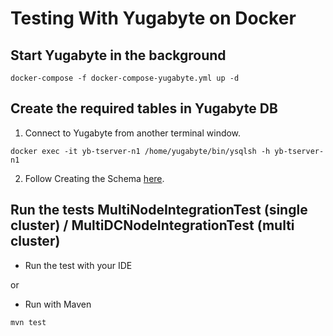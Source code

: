 # Testing With Yugabyte on Docker

## Start Yugabyte in the background
```
docker-compose -f docker-compose-yugabyte.yml up -d
```

## Create the required tables in Yugabyte DB
1. Connect to Yugabyte from another terminal window.
```
docker exec -it yb-tserver-n1 /home/yugabyte/bin/ysqlsh -h yb-tserver-n1
```
2. Follow Creating the Schema [here](https://doc.akka.io/docs/akka-persistence-r2dbc/current/getting-started.html#creating-the-schema).

## Run the tests MultiNodeIntegrationTest (single cluster) / MultiDCNodeIntegrationTest (multi cluster)

- Run the test with your IDE

or

- Run with Maven
```
mvn test
```

